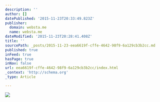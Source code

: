 ```yaml
---
description: ''
author: []
datePublished: '2015-11-23T20:33:49.823Z'
publisher:
  domain: websta.me
  name: websta.me
dateModified: '2015-11-23T20:28:41.408Z'
title: ''
sourcePath: _posts/2015-11-23-eea6619f-cffe-4642-98f9-6a129cb3b2cc.md
published: true
inFeed: true
hasPage: true
inNav: false
url: eea6619f-cffe-4642-98f9-6a129cb3b2cc/index.html
_context: 'http://schema.org'
_type: Article

---
```

![](https://scontent.cdninstagram.com/hphotos-xft1/t51.2885-15/s640x640/sh0.08/e35/12224209_1173927342620777_983093297_n.jpg)